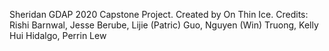 Sheridan GDAP 2020 Capstone Project. 
Created by On Thin Ice.
Credits:
Rishi Barnwal,
Jesse Berube,
Lijie (Patric) Guo,
Nguyen (Win) Truong,
Kelly Hui Hidalgo,
Perrin Lew